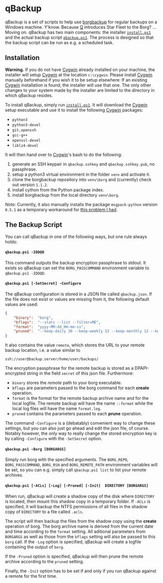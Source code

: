 # qBackup

qBackup is a set of scripts to help use [borgbackup] for regular backups on a Windows machine. Y'know. Because [Q] introduces Star Fleet to the Borg? ... Moving on. qBackup has two main components: the installer [`install.ps1`](install.ps1) and the actual backup script [`qbackup.ps1`](qbackup.ps1). The process is designed so that the backup script can be run as e.g. a scheduled task.

## Installation
**Warning.** If you do not have [Cygwin] already installed on your machine, the installer will setup [Cygwin] at the location `c:\cygwin`. Please install [Cygwin] manually beforehand if you wish it to be setup elsewhere: If an existing [Cygwin] installation is found, the installer will use that one. The only other changes to your system made by the installer are limited to the directory in which qBackup resides.

To install qBackup, simply run [`install.ps1`](install.ps1). It will download the [Cygwin] setup executable and use it to install the following [Cygwin] packages:

  - `python3`
  - `python3-devel`
  - `git,openssh`
  - `gcc-g++`
  - `openssl-devel`
  - `liblz4-devel`

It will then hand over to [Cygwin]'s bash to do the following:

  1. generate an SSH keypair in `qbackup.sshkey` and `qbackup.sshkey.pub`, no passphrase.
  2. setup a python3 virtual environment in the folder `venv` and activate it.
  3. clone the borgbackup repository into `venv\borg` and (currently) check out version `1.1.2`.
  4. install cython from the Python package index.
  5. install borgbackup from the local directory `venv\borg`.

*Note:* Currently, it also manually installs the package `msgpack-python` version `0.5.1` as a temporary workaround for [this problem I had](https://github.com/borgbackup/borg/issues/3597).

## The Backup Script

You can call qBackup in one of the following ways, but one rule always holds:

#### `qbackup.ps1 -IDDQD` 
This command outputs the backup encryption passphrase to stdout. It exists so qBackup can set the `BORG_PASSCOMMAND` environment variable to `qBackup.ps1 -IDDQD`. 

#### `qbackup.ps1 [-SetSecret] -Configure` 
The qBackup configuration is stored in a JSON file called `qbackup.json`. If the file does not exist or values are missing from it, the following default values are used:
```json
{
    "binary":  "borg",
    "bflags":  "--stats --list --filter=ME",
    "format":  "yyyy-MM-dd_HH-mm-ss",
    "pruned":  "--keep-daily 30 --keep-weekly 52 --keep-monthly 12 --keep-yearly 20"
}
```
It also contains the value `remote`, which stores the URL to your remote backup location, i.e. a value similar to
```
ssh://user@backup.server/home/user/backups/
```
The encryption passphrase for the remote backup is stored as a DPAPI-encrypted string in the field `secret` of this json file. Furthermore:
- `binary` stores the *remote* path to your borg executable.
- `bflags` are parameters passed to the borg command for each **create** operation.
- `format` is the format for the remote backup archive name and for the local logfile. The remote backup will have the name `::format` while the local log files will have the name `format.log`.
- `pruned` contains the parameters passed to each **prune** operation.

The command `-Configure` is a (debatably) convenient way to change these settings, but you can also just go ahead and edit the json file, of course. Notably however, the only way to really change the stored encryption key is by calling `-Configure` with the `-SetSecret` option.

#### `qbackup.ps1 -Borg [BORGARGS]` 

Simply run borg with the specified arguments. The `BORG_REPO`, `BORG_PASSCOMMAND`, `BORG_RSH` and `BORG_REMOTE_PATH` environment variables will be set, so you can e.g. simply call `qbackup.ps1 list` to list your remote archives.

#### `qbackup.ps1 [-ACLs] [-Log] [-Pruned] [-Init]  DIRECTORY [BORGARGS]`

When run, qBackup will create a shadow copy of the disk where `DIRECTORY` is located, then mount this shadow copy in a temporary folder. If `-ACLs` is specified, it will backup the NTFS permissions of all files in the shadow copy of `DIRECTORY` to a file called `.acls`. 

The script will then backup the files from the shadow copy using the **create** operation of borg. The borg archive name  is derived from the current date and time according to the `format` setting. All aditional parameters from `BORGARGS` as well as those from the `bflags` setting will also be passed to this `borg` call. If the `-Log` option is specified, qBackup will create a logfile containing the output of `borg`. 

If the `-Pruned` option is specified, qBackup will then prune the remote archive according to the `pruned` setting. 

Finally, the `-Init` option has to be set if and only if you run qBackup against a remote for the first time.


[borgbackup]: https://github.com/borgbackup
[Cygwin]: https://www.cygwin.com/
[Q]: https://en.wikipedia.org/wiki/Q_(Star_Trek)